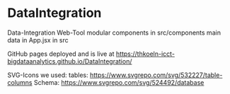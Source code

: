 # DataIntegration
Data-Integration Web-Tool 
modular components in src/components
main data in App.jsx in src


GitHub pages deployed and is live at https://thkoeln-icct-bigdataanalytics.github.io/DataIntegration/

SVG-Icons we used:
tables: https://www.svgrepo.com/svg/532227/table-columns
Schema: https://www.svgrepo.com/svg/524492/database 
